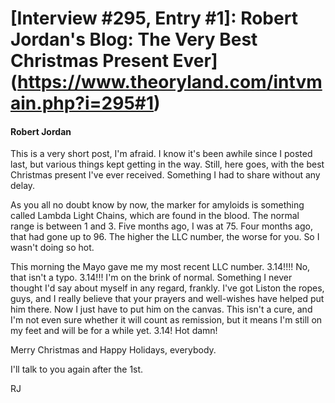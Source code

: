 # [Interview #295, Entry #1]: Robert Jordan's Blog: The Very Best Christmas Present Ever](https://www.theoryland.com/intvmain.php?i=295#1)

#### Robert Jordan

This is a very short post, I'm afraid. I know it's been awhile since I posted last, but various things kept getting in the way. Still, here goes, with the best Christmas present I've ever received. Something I had to share without any delay.

As you all no doubt know by now, the marker for amyloids is something called Lambda Light Chains, which are found in the blood. The normal range is between 1 and 3. Five months ago, I was at 75. Four months ago, that had gone up to 96. The higher the LLC number, the worse for you. So I wasn't doing so hot.

This morning the Mayo gave me my most recent LLC number. 3.14!!!! No, that isn't a typo. 3.14!!! I'm on the brink of normal. Something I never thought I'd say about myself in any regard, frankly. I've got Liston the ropes, guys, and I really believe that your prayers and well-wishes have helped put him there. Now I just have to put him on the canvas. This isn't a cure, and I'm not even sure whether it will count as remission, but it means I'm still on my feet and will be for a while yet. 3.14! Hot damn!

Merry Christmas and Happy Holidays, everybody.

I'll talk to you again after the 1st.

RJ

